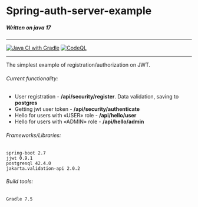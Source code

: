 # Spring-auth-server-example
##### Written on java 17
<hr>

[![Java CI with Gradle](https://github.com/Hung1337/spring-auth-server-example/actions/workflows/gradle.yml/badge.svg)](https://github.com/Hung1337/spring-auth-server-example/actions/workflows/gradle.yml)
[![CodeQL](https://github.com/Hung1337/spring-auth-server-example/actions/workflows/codeql.yml/badge.svg?branch=master)](https://github.com/Hung1337/spring-auth-server-example/actions/workflows/codeql.yml)
<hr>
The simplest example of registration/authorization on JWT.

###### Current functionality:
- User registration - **/api/security/register**. Data validation, saving to **postgres**
- Getting jwt user token - **/api/security/authenticate**
- Hello for users with «USER»‎ role - **/api/hello/user**
- Hello for users with «ADMIN»‎ role - **/api/hello/admin**

###### Frameworks/Libraries:
    spring-boot 2.7
    jjwt 0.9.1
    postgresql 42.4.0
    jakarta.validation-api 2.0.2

###### Build tools:
	Gradle 7.5

